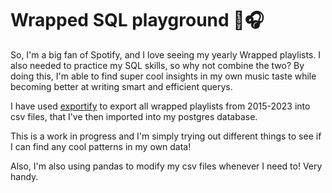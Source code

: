 # Wrapped SQL playground 🎠🎧

So, I'm a big fan of Spotify, and I love seeing my yearly Wrapped playlists. I also needed to practice my SQL skills, so why not combine the two? By doing this, I'm able to find super cool insights in my own music taste while becoming better at writing smart and efficient querys. 

I have used [exportify](https://exportify.net/) to export all wrapped playlists from 2015-2023 into csv files, that I've then imported into my postgres database. 

This is a work in progress and I'm simply trying out different things to see if I can find any cool patterns in my own data! 

Also, I'm also using pandas to modify my csv files whenever I need to! Very handy. 
